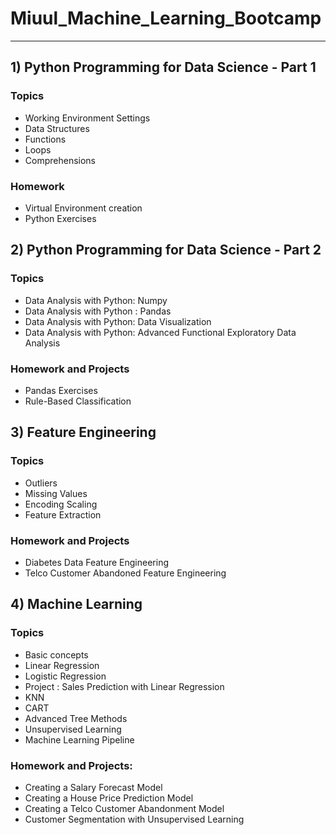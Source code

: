 # Miuul_Machine_Learning_Bootcamp
---

## 1) Python Programming for Data Science - Part 1
### Topics
- Working Environment Settings
- Data Structures
- Functions
- Loops
- Comprehensions
### Homework
- Virtual Environment creation  
- Python Exercises 


## 2) Python Programming for Data Science - Part 2
### Topics
- Data Analysis with Python: Numpy
- Data Analysis with Python : Pandas
- Data Analysis with Python: Data Visualization
- Data Analysis with Python: Advanced Functional Exploratory Data Analysis
### Homework and Projects
- Pandas Exercises 
- Rule-Based Classification 


## 3) Feature Engineering 
### Topics
- Outliers
- Missing Values
- Encoding Scaling
- Feature Extraction
### Homework and Projects
- Diabetes Data Feature Engineering 
- Telco Customer Abandoned Feature Engineering 


## 4) Machine Learning  
### Topics
- Basic concepts
- Linear Regression  
- Logistic Regression
- Project : Sales Prediction with Linear Regression
- KNN
- CART
- Advanced Tree Methods
- Unsupervised Learning
- Machine Learning Pipeline
###  Homework and Projects:
- Creating a Salary Forecast Model
- Creating a House Price Prediction Model
- Creating a Telco Customer Abandonment Model
- Customer Segmentation with Unsupervised Learning
